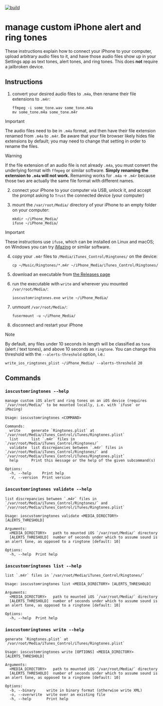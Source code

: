 [![build](https://github.com/zacharyburnett/ioscustomringtones/actions/workflows/build.yml/badge.svg)](https://github.com/zacharyburnett/ioscustomringtones/actions/workflows/build.yml)

# manage custom iPhone alert and ring tones 

These instructions explain how to connect your iPhone to your computer, upload arbitrary audio files to it, and have those audio files show up in your Settings app as text tones, alert tones, and ring tones. This does **not** require a jailbroken device.

## Instructions

1. convert your desired audio files to `.m4a`, then rename their file extensions to `.m4r`:
    ```shell
    ffmpeg -i some_tone.wav some_tone.m4a
    mv some_tone.m4a some_tone.m4r
    ```

> [!IMPORTANT]
> The audio files need to be in `.m4a` format, and then have their file extension renamed from `.m4a` to `.m4r`. Be aware that your file browser likely hides file extensions by default; you may need to change that setting in order to rename the files.

> [!WARNING]
> If the file extension of an audio file is not already `.m4a`, you must convert the underlying format with `ffmpeg` or similar software. **Simply renaming the extension to `.m4a` will not work.** Remaming works for `.m4a` -> `.m4r` because those two are actually the same file format with different names.

2. connect your iPhone to your computer via USB, unlock it, and accept the prompt asking to `Trust` the connected device (your computer)

3. mount the `/var/root/Media/` directory of your iPhone to an empty folder on your computer: 
    ```shell
    mkdir ~/iPhone_Media/
    ifuse ~/iPhone_Media/
    ```
> [!IMPORTANT]
> These instructions use `ifuse`, which can be installed on Linux and macOS; 
> on Windows you can try [iMazing](https://imazing.com/download) or similar software.

4. copy your `.m4r` files to `/Media/iTunes_Control/Ringtones/` on the device:
    ```shell
    cp ~/Music/Ringtones/*.m4r ~/iPhone_Media/iTunes_Control/Ringtones/
    ```

5. download an executable from [the Releases page](https://github.com/zacharyburnett/ioscustomringtones/releases)

6. run the executable with `write` and wherever you mounted `/var/root/Media/`:
    ```shell
    ioscustomringtones.exe write ~/iPhone_Media/
    ```

7. unmount `/var/root/Media/`:
    ```shell
    fusermount -u ~/iPhone_Media/
    ```

8. disconnect and restart your iPhone

> [!NOTE]
> By default, any files under 10 seconds in length will be classified 
> as `tone` (alert / text tones), and above 10 seconds as `ringtone`. 
> You can change this threshold with the `--alerts-threshold` option, i.e.:
> ```shell
> write_ios_ringtones_plist ~/iPhone_Media/ --alerts-threshold 20
> ```

## Commands

### `ioscustomringtones --help`

```shell
manage custom iOS alert and ring tones on an iOS device (requires `/var/root/Media/` to be mounted locally, i.e. with `ifuse` or iMazing)

Usage: ioscustomringtones <COMMAND>

Commands:
  write     generate `Ringtones.plist` at `/var/root/Media/iTunes_Control/iTunes/Ringtones.plist`
  list      list `.m4r` files in `/var/root/Media/iTunes_Control/Ringtones/`
  validate  list discrepancies between `.m4r` files in `/var/root/Media/iTunes_Control/Ringtones/` and `/var/root/Media/iTunes_Control/iTunes/Ringtones.plist`
  help      Print this message or the help of the given subcommand(s)

Options:
  -h, --help     Print help
  -V, --version  Print version
```

### `ioscustomringtones validate --help`
```shell
list discrepancies between `.m4r` files in `/var/root/Media/iTunes_Control/Ringtones/` and `/var/root/Media/iTunes_Control/iTunes/Ringtones.plist`

Usage: ioscustomringtones validate <MEDIA_DIRECTORY> [ALERTS_THRESHOLD]

Arguments:
  <MEDIA_DIRECTORY>   path to mounted iOS `/var/root/Media/` directory
  [ALERTS_THRESHOLD]  number of seconds under which to assume sound is an alert tone, as opposed to a ringtone [default: 10]

Options:
  -h, --help  Print help
```

### `ioscustomringtones list --help`
```shell
list `.m4r` files in `/var/root/Media/iTunes_Control/Ringtones/`

Usage: ioscustomringtones list <MEDIA_DIRECTORY> [ALERTS_THRESHOLD]

Arguments:
  <MEDIA_DIRECTORY>   path to mounted iOS `/var/root/Media/` directory
  [ALERTS_THRESHOLD]  number of seconds under which to assume sound is an alert tone, as opposed to a ringtone [default: 10]

Options:
  -h, --help  Print help
```

### `ioscustomringtones write --help`
```shell
generate `Ringtones.plist` at `/var/root/Media/iTunes_Control/iTunes/Ringtones.plist`

Usage: ioscustomringtones write [OPTIONS] <MEDIA_DIRECTORY> [ALERTS_THRESHOLD]

Arguments:
  <MEDIA_DIRECTORY>   path to mounted iOS `/var/root/Media/` directory
  [ALERTS_THRESHOLD]  number of seconds under which to assume sound is an alert tone, as opposed to a ringtone [default: 10]

Options:
  -b, --binary     write in binary format (otherwise write XML)
  -o, --overwrite  write over an existing file
  -h, --help       Print help
```
